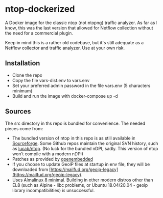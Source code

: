 # ntop-dockerized
A Docker image for the classic ntop (not ntopng) traffic analyzer. As far as I know, this was the last version that allowed for Netflow collection without the need for a commercial plugin.

Keep in mind this is a rather old codebase, but it's still adequate as a Netflow collector and traffic analyzer. Use at your own risk.

## Installation
* Clone the repo
* Copy the file vars-dist.env to vars.env
* Set your preferred admin password in the file vars.env (5 characters minimum)
* Build and run the image with docker-compose up -d
 
## Sources
The src directory in ths repo is bundled for convenience. The needed pieces come from:
* The bundled version of ntop in this repo is as still available in [Sourceforge](https://downloads.sourceforge.net/project/ntop/ntop/Stable/ntop-5.0.1.tar.gz). Some Github repos maintain the original SVN history, such as [lucab/ntop](https://github.com/lucab/ntop). (No luck for the bundled nDPI, sadly. This version of ntop won't compile with a modern nDPI)
* Patches as provided by [openembedded](https://cgit.openembedded.org/meta-openembedded/tree/meta-networking/recipes-support/ntop/ntop?id=f5b9e4ecd2cbcb4b6eae894a78cba8e72481c3a3)
* If you choose to update GeoIP files at startup in env file, they will be downloaded from [https://mailfud.org/geoip-legacy](https://mailfud.org/geoip-legacy).
* Uses [Almalinux 8 minimal](https://hub.docker.com/r/almalinux/8-minimal). Building in other modern distros other than EL8 (such as Alpine - libc problems, or Ubuntu 18.04/20.04 - geoip library incompatibilities) is unsuccessful.

